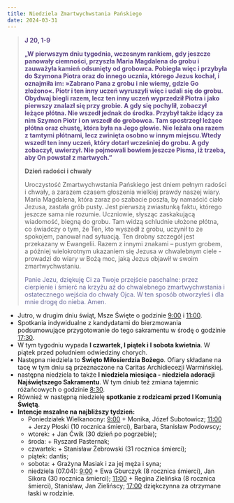 ```yaml
---
title: Niedziela Zmartwychwstania Pańskiego
date: 2024-03-31
---
```


> **<span style="color: #5D4587;">J 20, 1-9</span>**
>
> **<span style="color: #5D4587;">„W pierwszym dniu tygodnia, wczesnym rankiem, gdy jeszcze panowały ciemności, przyszła Maria Magdalena do grobu i zauważyła kamień odsunięty od grobowca. Pobiegła więc i przybyła do Szymona Piotra oraz do innego ucznia, którego Jezus kochał, i oznajmiła im: »Zabrano Pana z grobu i nie wiemy, gdzie Go złożono«. Piotr i ten inny uczeń wyruszyli więc i udali się do grobu. Obydwaj biegli razem, lecz ten inny uczeń wyprzedził Piotra i jako pierwszy znalazł się przy grobie. A gdy się pochylił, zobaczył leżące płótna. Nie wszedł jednak do środka. Przybył także idący za nim Szymon Piotr i on wszedł do grobowca. Tam spostrzegł leżące płótna oraz chustę, która była na Jego głowie. Nie leżała ona razem z tamtymi płótnami, lecz zwinięta osobno w innym miejscu.Wtedy wszedł ten inny uczeń, który dotarł wcześniej do grobu. A gdy zobaczył, uwierzył. Nie pojmowali bowiem jeszcze Pisma, iż trzeba, aby On powstał z martwych.”</span>**
>
>
>
> **Dzień radości i chwały**
>
> Uroczystość Zmartwychwstania Pańskiego jest dniem pełnym radości i chwały, a zarazem czasem głoszenia wielkiej prawdy naszej wiary. Maria Magdalena, która zaraz po szabacie poszła, by namaścić ciało Jezusa, zastała grób pusty. Jest pierwszą zwiastunką faktu, którego jeszcze sama nie rozumie. Uczniowie, słysząc zaskakującą wiadomość, biegną do grobu. Tam widzą schludnie ułożone płótna, co świadczy o tym, że Ten, kto wyszedł z grobu, uczynił to ze spokojem, panował nad sytuacją. Ten drobny szczegół jest przekazany w Ewangelii. Razem z innymi znakami – pustym grobem, a później wielokrotnym ukazaniem się Jezusa w chwalebnym ciele - prowadzi do wiary w Bożą moc, jaką Jezus objawił w swoim zmartwychwstaniu.
>
> <span style="color: #666699;">Panie Jezu, dziękuję Ci za Twoje przejście paschalne: przez cierpienie i śmierć na krzyżu aż do chwalebnego zmartwychwstania i ostatecznego wejścia do chwały Ojca. W ten sposób otworzyłeś i dla mnie drogę do nieba. Amen.
> &nbsp;

- Jutro, w drugim dniu świąt, Msze Święte o godzinie <u>9:00</u> i <u>11:00</u>.
- Spotkania indywidualne z kandydatami do bierzmowania podsumowujące przygotowanie do tego sakramentu w środę o godzinie <u>17:30</u>.
- W tym tygodniu wypada **I czwartek, I piątek i I sobota kwietnia**. W piątek przed południem odwiedziny chorych.
- Następna niedziela to **Święto Miłosierdzia Bożego**. Ofiary składane na tacę w tym dniu są przeznaczone na Caritas Archidiecezji Warmińskiej.
- następna niedziela to także **I niedziela miesiąca - niedziela adoracji Najświętszego Sakramentu**. W tym dniub też zmiana tajemnic różańcowych o godzinie <u>8:30</u>.
- Również w następną niedzielę **spotkanie z rodzicami przed I Komunią Świętą**.
- **Intencje mszalne na najbliższy tydzień:**
  - Poniedziałek Wielkanocny: <u>9:00</u> + Monika, Józef Subotowicz; <u>11:00</u> + Jerzy Płoski (10 rocznica śmierci), Barbara, Stanisław Podowscy;
  - wtorek: + Jan Ćwik (30 dzień po pogrzebie);
  - środa: + Ryszard Pasternak;
  - czwartek: + Stanisław Żebrowski (31 rocznica śmierci);
  - piątek: dantis;
  - sobota: + Grażyna Masiak i za jej męża i syna;
  - niedziela (07.04): <u>9:00</u> + Ewa Gburczyk (8 rocznica śmierci), Jan Sikora (30 rocznica śmierci); <u>11:00</u> + Regina Zielińska (8 rocznica śmierci), Stanisław, Jan Zielińscy; <u>17:00</u> dziękczynna za otrzymane łaski w rodzinie.


